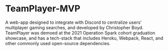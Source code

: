 # TeamPlayer-MVP
A web-app designed to integrate with Discord to centralize users' multiplayer gaming searches, and developed by Christopher Boyd. TeamPlayer was demoed at the 2021 Operation Spark cohort graduation showcase, and has a tech-stack that includes Heroku, Webpack, React, and other commonly used open-source dependencies.

